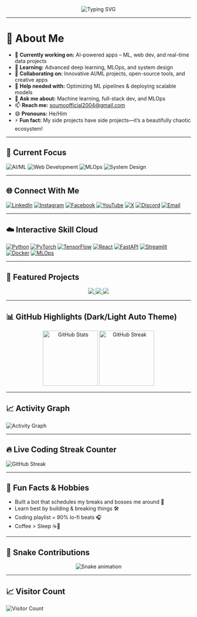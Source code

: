 <!-- Hero Banner -->
<div align="center">
  <img src="https://readme-typing-svg.demolab.com?font=Fira+Code&weight=600&size=28&pause=1000&color=00F7FF&center=true&vCenter=true&width=800&lines=Hi%2C+I'm+Soumodip+Das+%F0%9F%91%8B;Machine+Learning+Enthusiast;Python+Developer;Full-Stack+Engineer;Building+Next-Gen+AI+Solutions!" alt="Typing SVG" />
</div>

---

# 💫 About Me

- 🔭 **Currently working on:** AI-powered apps – ML, web dev, and real-time data projects  
- 🌱 **Learning:** Advanced deep learning, MLOps, and system design  
- 👯 **Collaborating on:** Innovative AI/ML projects, open-source tools, and creative apps  
- 🤝 **Help needed with:** Optimizing ML pipelines & deploying scalable models  
- 💬 **Ask me about:** Machine learning, full-stack dev, and MLOps  
- 📫 **Reach me:** [soumoofficial2004@gmail.com](mailto:soumoofficial2004@gmail.com)  
- 😄 **Pronouns:** He/Him  
- ⚡ **Fun fact:** My side projects have side projects—it’s a beautifully chaotic ecosystem!

---

## 🎯 Current Focus

![AI/ML](https://img.shields.io/badge/Focus-AI%2FML-00F7FF?style=for-the-badge&logo=tensorflow&logoColor=white)
![Web Development](https://img.shields.io/badge/Focus-Web%20Development-ff69b4?style=for-the-badge&logo=react&logoColor=white)
![MLOps](https://img.shields.io/badge/Focus-MLOps-orange?style=for-the-badge&logo=docker&logoColor=white)
![System Design](https://img.shields.io/badge/Focus-System%20Design-9cf?style=for-the-badge&logo=cloudflare&logoColor=black)

---

## 🌐 Connect With Me

[![LinkedIn](https://img.shields.io/badge/LinkedIn-%230077B5.svg?logo=linkedin&logoColor=white)](https://www.linkedin.com/in/imsoumodipdas/) 
[![Instagram](https://img.shields.io/badge/Instagram-%23E4405F.svg?logo=Instagram&logoColor=white)](https://www.instagram.com/soumo.das2004/) 
[![Facebook](https://img.shields.io/badge/Facebook-%231877F2.svg?logo=Facebook&logoColor=white)](https://www.facebook.com/Soumodip04/) 
[![YouTube](https://img.shields.io/badge/YouTube-%23FF0000.svg?logo=YouTube&logoColor=white)](https://youtube.com/@UCLrN2Y55TMhKa_XHs1TcoEg) 
[![X](https://img.shields.io/badge/X-black.svg?logo=X&logoColor=white)](https://x.com/das_soumodip04) 
[![Discord](https://img.shields.io/badge/Discord-%237289DA.svg?logo=discord&logoColor=white)](https://discord.gg/7UDs386xJD) 
[![Email](https://img.shields.io/badge/Email-D14836?logo=gmail&logoColor=white)](mailto:soumoofficial2004@gmail.com)

---

## ☁️ Interactive Skill Cloud

[![Python](https://img.shields.io/badge/-Python-3776AB?style=for-the-badge&logo=python&logoColor=white)](https://github.com/Soumodip04?tab=repositories&q=python)
[![PyTorch](https://img.shields.io/badge/-PyTorch-EE4C2C?style=for-the-badge&logo=pytorch&logoColor=white)](https://github.com/Soumodip04?tab=repositories&q=pytorch)
[![TensorFlow](https://img.shields.io/badge/-TensorFlow-FF6F00?style=for-the-badge&logo=tensorflow&logoColor=white)](https://github.com/Soumodip04?tab=repositories&q=tensorflow)
[![React](https://img.shields.io/badge/-React-61DAFB?style=for-the-badge&logo=react&logoColor=black)](https://github.com/Soumodip04?tab=repositories&q=react)
[![FastAPI](https://img.shields.io/badge/-FastAPI-009688?style=for-the-badge&logo=fastapi&logoColor=white)](https://github.com/Soumodip04?tab=repositories&q=fastapi)
[![Streamlit](https://img.shields.io/badge/-Streamlit-FF4B4B?style=for-the-badge&logo=streamlit&logoColor=white)](https://github.com/Soumodip04?tab=repositories&q=streamlit)
[![Docker](https://img.shields.io/badge/-Docker-2496ED?style=for-the-badge&logo=docker&logoColor=white)](https://github.com/Soumodip04?tab=repositories&q=docker)
[![MLOps](https://img.shields.io/badge/-MLOps-000000?style=for-the-badge&logo=githubactions&logoColor=white)](https://github.com/Soumodip04?tab=repositories&q=mlops)

---

## 🚀 Featured Projects

<div align="center">
  <a href="https://github.com/Soumodip04/AI-Chat-Platform">
    <img src="https://github-readme-stats.vercel.app/api/pin/?username=Soumodip04&repo=AI-Chat-Platform&theme=transparent" />
  </a>
  <a href="https://github.com/Soumodip04/Breast-Cancer-Classifier">
    <img src="https://github-readme-stats.vercel.app/api/pin/?username=Soumodip04&repo=Breast-Cancer-Classifier&theme=transparent" />
  </a>
  <a href="https://github.com/Soumodip04/Realtime-Dashboard">
    <img src="https://github-readme-stats.vercel.app/api/pin/?username=Soumodip04&repo=Realtime-Dashboard&theme=transparent" />
  </a>
</div>

---

## 📊 GitHub Highlights (Dark/Light Auto Theme)

<div align="center">
  <img src="https://github-readme-stats.vercel.app/api?username=Soumodip04&show_icons=true&theme=transparent" alt="GitHub Stats" height="150"/>
  <img src="https://streak-stats.demolab.com?user=Soumodip04&theme=transparent" alt="GitHub Streak" height="150"/>
</div>

---

## 📈 Activity Graph
![Activity Graph](https://github-readme-activity-graph.vercel.app/graph?username=Soumodip04&theme=tokyo-night&hide_border=true)

---

## 🔥 Live Coding Streak Counter
![GitHub Streak](https://streak-stats.demolab.com?user=Soumodip04&theme=tokyonight-duo&hide_border=true&date_format=M%20j%5B%2C%20Y%5D)

---

## 🧠 Fun Facts & Hobbies

- Built a bot that schedules my breaks and bosses me around 🤖  
- Learn best by building & breaking things 🛠️  
- Coding playlist = 90% lo-fi beats 🎧  
- Coffee > Sleep ☕🚀

---

## 🐍 Snake Contributions
<!-- Snake Game Repo View -->

<div align="center">
  <img src="https://profile-readme-generator.com/assets/snake.svg" alt="Snake animation" />
</div>

---

## 📈 Visitor Count
![Visitor Count](https://visitcount.itsvg.in/api?id=Soumodip04&icon=0&color=0)
